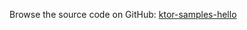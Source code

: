 [//]: # (title: Netty)
[//]: # (category: samples)
[//]: # (permalink: /samples/deployment/netty.html)
[//]: # (caption: Netty)
[//]: # (redirect_from: redirect_from)
[//]: # (- /samples/hello.html: - /samples/hello.html)

Browse the source code on GitHub: [ktor-samples-hello](https://github.com/ktorio/ktor-samples/tree/master/deployment/netty/)